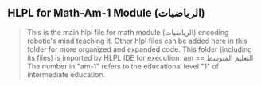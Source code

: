 ## HLPL for Math-Am-1 Module (الرياضيات)
>This is the main hlpl file for math module (الرياضيات) encoding robotic's mind teaching it.
>Other hlpl files can be added here in this folder for more organized and expanded code.
>This folder (including its files) is imported by HLPL IDE for execution.
>am == التعليم المتوسط
>The number in "am-1" refers to the educational level "1" of intermediate education.
